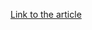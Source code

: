 [Link to the article](https://www.cisa.gov/news-events/alerts/2025/02/07/cisa-adds-one-known-exploited-vulnerability-catalog)
